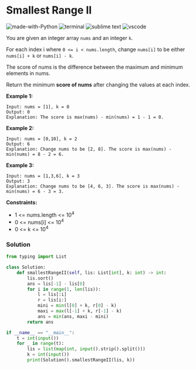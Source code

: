 # Smallest Range II
![made-with-Python](https://img.shields.io/badge/Made%20with-Python-007396.svg)
![terminal](https://img.shields.io/badge/Windows%20Terminal-4D4D4D?logo=windows%20terminal&logoColor=white)
![sublime text](https://img.shields.io/badge/sublime_text-%23575757.svg?logo=sublime-text&logoColor=important)
![vscode](https://img.shields.io/badge/Visual_Studio_Code-0078D4?logo=visual%20studio%20code&logoColor=white)

You are given an integer array `nums` and an integer `k`.

For each index i where `0 <= i < nums.length`, change `nums[i]` to be either `nums[i] + k` or `nums[i] - k`.

The score of nums is the difference between the maximum and minimum elements in nums.

Return the minimum **score of nums** after changing the values at each index.

__Example 1:__
```
Input: nums = [1], k = 0
Output: 0
Explanation: The score is max(nums) - min(nums) = 1 - 1 = 0.
```
__Example 2:__
```
Input: nums = [0,10], k = 2
Output: 6
Explanation: Change nums to be [2, 8]. The score is max(nums) - min(nums) = 8 - 2 = 6.
```
__Example 3:__
```
Input: nums = [1,3,6], k = 3
Output: 3
Explanation: Change nums to be [4, 6, 3]. The score is max(nums) - min(nums) = 6 - 3 = 3.
```

__Constraints:__
- 1 <= nums.length <= 10<sup>4</sup>
- 0 <= nums[i] <= 10<sup>4</sup>
- 0 <= k <= 10<sup>4</sup>

### Solution
```py
from typing import List

class Solution:
    def smallestRangeII(self, lis: List[int], k: int) -> int:
        lis.sort()
        ans = lis[-1] - lis[0]
        for i in range(1, len(lis)):
            l = lis[:i]
            r = lis[i:]
            mini = min(l[0] + k, r[0] - k)
            maxi = max(l[-1] + k, r[-1] - k)
            ans = min(ans, maxi - mini)
        return ans

if __name__ == "__main__":
    t = int(input())
    for _ in range(t):
        lis = list(map(int, input().strip().split()))
        k = int(input())
        print(Solution().smallestRangeII(lis, k))
```